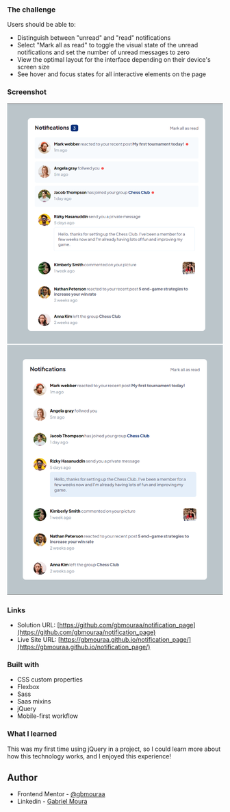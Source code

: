 ### The challenge

Users should be able to:

- Distinguish between "unread" and "read" notifications
- Select "Mark all as read" to toggle the visual state of the unread notifications and set the number of unread messages to zero
- View the optimal layout for the interface depending on their device's screen size
- See hover and focus states for all interactive elements on the page

### Screenshot

![](./assets/screen-shots/screenshot1.png)
![](./assets/screen-shots/screenshot2.png)

### Links

- Solution URL: [https://github.com/gbmouraa/notification_page](https://github.com/gbmouraa/notification_page)
- Live Site URL: [https://gbmouraa.github.io/notification_page/](https://gbmouraa.github.io/notification_page/)

### Built with

- CSS custom properties
- Flexbox
- Sass
- Saas mixins
- jQuery
- Mobile-first workflow

### What I learned

This was my first time using jQuery in a project, so I could learn more about how this technology works, and I enjoyed this experience!

## Author

- Frontend Mentor - [@gbmouraa](https://www.frontendmentor.io/profile/gbmouraa)
- Linkedin - [Gabriel Moura](https://www.linkedin.com/in/gabriel-moura-b63382161/)